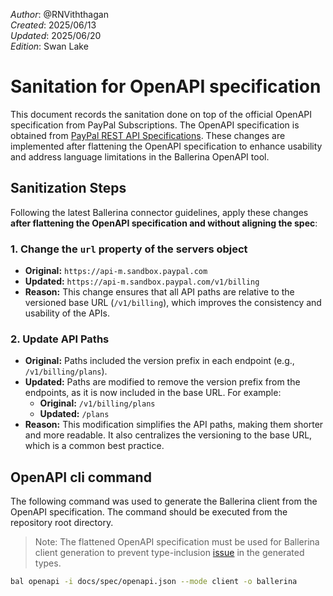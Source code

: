 _Author_: @RNViththagan \
_Created_: 2025/06/13 \
_Updated_: 2025/06/20 \
_Edition_: Swan Lake

# Sanitation for OpenAPI specification

This document records the sanitation done on top of the official OpenAPI specification from PayPal Subscriptions. The OpenAPI specification is obtained from [PayPal REST API Specifications](https://github.com/paypal/paypal-rest-api-specifications/blob/main/openapi/billing_subscriptions_v1.json). These changes are implemented after flattening the OpenAPI specification to enhance usability and address language limitations in the Ballerina OpenAPI tool.

## Sanitization Steps

Following the latest Ballerina connector guidelines, apply these changes **after flattening the OpenAPI specification and without aligning the spec**:

### 1. Change the `url` property of the servers object

- **Original:** `https://api-m.sandbox.paypal.com`
- **Updated:** `https://api-m.sandbox.paypal.com/v1/billing`
- **Reason:** This change ensures that all API paths are relative to the versioned base URL (`/v1/billing`), which improves the consistency and usability of the APIs.

### 2. Update API Paths

- **Original:** Paths included the version prefix in each endpoint (e.g., `/v1/billing/plans`).
- **Updated:** Paths are modified to remove the version prefix from the endpoints, as it is now included in the base URL. For example:
    - **Original:** `/v1/billing/plans`
    - **Updated:** `/plans`
- **Reason:** This modification simplifies the API paths, making them shorter and more readable. It also centralizes the versioning to the base URL, which is a common best practice.

## OpenAPI cli command

The following command was used to generate the Ballerina client from the OpenAPI specification. The command should be executed from the repository root directory.

> Note: The flattened OpenAPI specification must be used for Ballerina client generation to prevent type-inclusion [issue](https://github.com/ballerina-platform/ballerina-lang/issues/38535#issuecomment-2973521948) in the generated types.

```bash
bal openapi -i docs/spec/openapi.json --mode client -o ballerina
```
